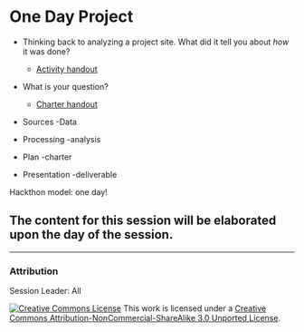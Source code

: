  # One Day Project

* Thinking back to analyzing a project site.  What did it tell you about *how* it was done? 
    * [Activity handout](https://github.com/SouthernMethodistUniversity/dhri/blob/main/sections/handouts/evaluate_handout.pdf) 

* What is your question?
    * [Charter handout](https://github.com/SouthernMethodistUniversity/dhri/blob/main/sections/handouts/charters-handout.pdf) 

* Sources
-Data

* Processing
-analysis

* Plan
-charter

* Presentation 
-deliverable 

Hackthon model: one day!

## The content for this session will be elaborated upon the day of the session. 

-----
### Attribution 
Session Leader: All

[![Creative Commons License](https://licensebuttons.net/l/by-nc-sa/3.0/88x31.png)](https://creativecommons.org/licenses/by-nc-sa/3.0/)
This work is licensed under a <a rel="license" href="http://creativecommons.org/licenses/by-nc-sa/3.0/">Creative Commons Attribution-NonCommercial-ShareAlike 3.0 Unported License</a>.


